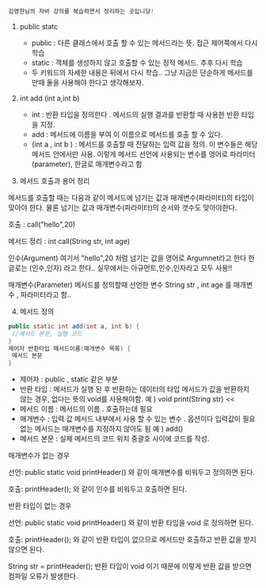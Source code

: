 ```java
김영한님의 자바 강의를 복습하면서 정리하는 곳입니당!
```


1. public statc
   * public : 다른 클래스에서 호출 할 수 있는 메서드라는 뜻. 접근 제어쪽에서 다시 학습
   * static : 객체를 생성하지 않고 호출할 수 있는 정적 메서드. 추후 다시 학습
   * 두 키워드의 자세한 내용은 뒤에서 다시 학습.. 그냥 지금은 단순하게 메서드를 만때 둘을 사용해야 한다고 생각해보자.

2. int add (int a,int b)
   * int : 반환 타입을 정의한다 . 메서드의 실행 결과를 반환할 때 사용한 반환 타입을 지정.
   * add : 메서드에 이름을 부여 이 이름으로 메서드를 호출 할 수 있다.
   * (int a , int b ) : 메서드를 호출할 때 전달하는 입력 값을 정의. 이 변수들은 해당 메서드 안에서만 사용. 이렇게 메서드 선언에 사용되는 변수를 영어로
    파라미터(parameter), 한글로 매개변수라고 함

3. 메서드 호출과 용어 정리

  메서드를 호출할 때는 다음과 같이 메서드에 넘기는 값과 매개변수(파라미터)의 타입이 맞아야 한다. 물론 넘기는 값과 매개변수(파라미터)의 순서와 갯수도 맞아야한다.

  호출 :  call("hello",20)
  
  메서드 정리 : int call(String str, int age)
  
  인수(Argument)
  여기서 "hello",20 처럼 넘기는 값을 영어로 Argumnet라고 한다 한글로는 (인수,인자) 라고 한다.. 실무에서는 아규먼트,인수,인자라고 모두 사용!!

  매개변수(Parameter)
  메서드를 정의할때 선언한 변수 String str , int age 를 매개변수 , 파라미터라고 함..

4. 메서드 정의

```java
public static int add(int a, int b) {
 //메서드 본문, 실행 코드
}
제어자 반환타입 메서드이름(매개변수 목록) {
 메서드 본문
}
```

* 제어자 : public , static 같은 부분
* 반환 타입 : 메서드가 실행 된 후 반환하는 데이터의 타입 메서드가 값을 반환하지 않는 경우, 없다는 뜻의 void를 사용해야함.
  예 ) void print(String str) <<
* 메서드 이름 : 메서드의 이름 . 호출하는데 필요
* 매개변수 : 입력 값 메서드 내부에서 사용 할 수 있는 변수 . 옵션이다 입력값이 필요없는 메서드는 매개변수를 지정하지 않아도 됨
  예 ) add()
* 메서드 본문 : 실제 메서드의 코드 위치 중괄호 사이에 코드를 작성.


매개변수가 없는 경우

선언: public static void printHeader() 와 같이 매개변수를 비워두고 정의하면 된다.

호출: printHeader(); 와 같이 인수를 비워두고 호출하면 된다.

반환 타입이 없는 경우

선언: public static void printHeader() 와 같이 반환 타입을 void 로 정의하면 된다.

호출: printHeader(); 와 같이 반환 타입이 없으므로 메서드만 호출하고 반환 값을 받지 않으면
된다.

String str = printHeader(); 반환 타입이 void 이기 때문에 이렇게 반환 값을 받으면 컴파일 오류가 발생한다.
  
    
  
  
   

